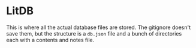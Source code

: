 # LitDB

This is where all the actual database files are stored. The gitignore doesn't save them, but the structure is a `db.json` file and a bunch of directories each with a contents and notes file.